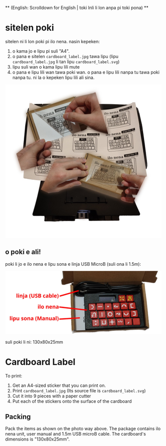 ** (English: Scrolldown for English | toki Inli li lon anpa pi toki pona) **

# sitelen poki

sitelen ni li lon poki pi ilo nena. nasin kepeken:

1. o kama jo e lipu pi suli "A4".
2. o pana e sitelen `cardboard_label.jpg` tawa lipu (lipu `cardboard_label.jpg` li tan lipu `cardboard_label.svg`)
3. lipu suli wan o kama lipu lili mute
4. o pana e lipu lili wan tawa poki wan. o pana e lipu lili nanpa tu tawa poki nanpa tu. ni la o kepeken lipu lili ali sina.

![nasin pi pana sitelen tawa poki pi ilo nena](../docs-assets/cardboard.jpg)

## o poki e ali!

poki li jo e ilo nena e lipu sona e linja USB MicroB (suli ona li 1.5m):

![ali insa poki](../docs-assets/cardboard_packing.jpg)

suli poki li ni: 130x80x25mm

# Cardboard Label

To print:

1. Get an A4-sized sticker that you can print on.
2. Print `cardboard_label.jpg` (Its source file is `cardboard_label.svg`)
3. Cut it into 9 pieces with a paper cutter
4. Put each of the stickers onto the surface of the cardboard

## Packing

Pack the items as shown on the photo way above. The package contains ilo nena unit, user manual and 1.5m USB microB cable. The cardboard's dimensions is "130x80x25mm".
